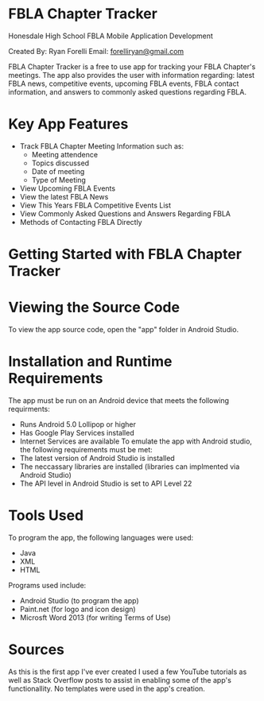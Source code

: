 # FBLA Chapter Tracker
Honesdale High School FBLA Mobile Application Development

Created By: Ryan Forelli
Email: forelliryan@gmail.com

FBLA Chapter Tracker is a free to use app for tracking your FBLA Chapter's meetings. The app also provides the user with information regarding:
latest FBLA news, competitive events, upcoming FBLA events, FBLA contact information, and answers to commonly asked questions regarding FBLA.

# Key App Features
* Track FBLA Chapter Meeting Information such as:
  * Meeting attendence
  * Topics discussed
  * Date of meeting
  * Type of Meeting
* View Upcoming FBLA Events
* View the latest FBLA News
* View This Years FBLA Competitive Events List
* View Commonly Asked Questions and Answers Regarding FBLA
* Methods of Contacting FBLA Directly
# Getting Started with FBLA Chapter Tracker
# Viewing the Source Code
To view the app source code, open the "app" folder in Android Studio.
# Installation and Runtime Requirements
The app must be run on an Android device that meets the following requirments:
* Runs Android 5.0 Lollipop or higher
* Has Google Play Services installed
* Internet Services are available
To emulate the app with Android studio, the following requirements must be met:
* The latest version of Android Studio is installed
* The neccassary libraries are installed (libraries can implmented via Android Studio)
* The API level in Android Studio is set to API Level 22
# Tools Used
To program the app, the following languages were used:
* Java
* XML
* HTML

Programs used include:
* Android Studio (to program the app)
* Paint.net (for logo and icon design)
* Microsft Word 2013 (for writing Terms of Use)
# Sources
As this is the first app I've ever created I used a few YouTube tutorials as well as Stack Overflow posts to assist in enabling some of the
app's functionallity. No templates were used in the app's creation.

